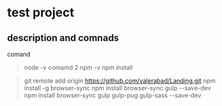 # test project
## description and comnads

comand
> node -v
comamd 2
> npm -v
> npm install

>git remote add origin https://github.com/valerabad/Landing.git
>npm install -g browser-sync
>npm install browser-sync gulp --save-dev
> npm install browser-sync gulp gulp-pug gulp-sass --save-dev
